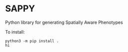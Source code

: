 # SAPPY

Python library for generating Spatially Aware Phenotypes

To install:
```
python3 -m pip install .
hi
```



